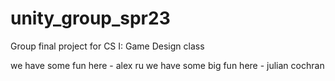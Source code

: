 # unity_group_spr23
Group final project for CS I: Game Design class

we have some fun here - alex ru
we have some big fun here - julian cochran
